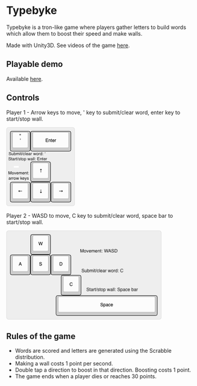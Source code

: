 # Typebyke
Typebyke is a tron-like game where players gather letters to build words which allow them to boost their speed and make walls.

Made with Unity3D. See videos of the game [here](https://www.youtube.com/playlist?list=PL2tL35ZQgYaQttc5dzsCBwVE7e4DMoPlg).

## Playable demo
Available [here](https://jminjie.github.io/typebyke-demo/).

## Controls
Player 1 - Arrow keys to move, ' key to submit/clear word, enter key to start/stop wall.

![Player 1 controls](https://github.com/jminjie/typebike/blob/master/keyboard-layout-2.png)

Player 2 - WASD to move, C key to submit/clear word, space bar to start/stop wall.

![Player 1 controls](https://github.com/jminjie/typebike/blob/master/keyboard-layout.png)

## Rules of the game
* Words are scored and letters are generated using the Scrabble distribution.
* Making a wall costs 1 point per second.
* Double tap a direction to boost in that direction. Boosting costs 1 point.
* The game ends when a player dies or reaches 30 points.
